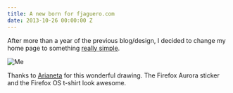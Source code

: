 ```yaml
---
title: A new born for fjaguero.com
date: 2013-10-26 00:00:00 Z
---
```


After more than a year of the previous blog/design, I decided to change my home page to something [really simple](http://fjaguero.com).

![Me](http://www.fjaguero.com/images/me.png)

Thanks to [Arianeta](http://arianeta.es) for this wonderful drawing. The Firefox Aurora sticker and the Firefox OS t-shirt look awesome.